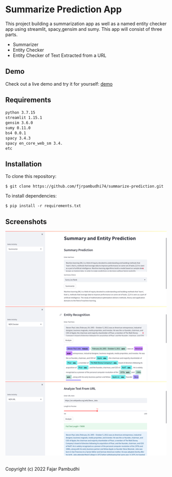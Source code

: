 # Summarize Prediction App

This project building a summarization app as well as a named entity checker app using streamlit, spacy,gensim and sumy. This app will consist of three parts.

- Summarizer
- Entity Checker
- Entity Checker of Text Extracted from a URL

## Demo
Check out a live demo and try it for yourself: [demo](https://summarize-prediction-app.streamlit.app/)
## Requirements
```
python 3.7.15
streamlit 1.15.1
gensim 3.6.0
sumy 0.11.0
bs4 0.0.1
spacy 3.4.3
spacy en_core_web_sm 3.4.
etc

```

## Installation

To clone this repository:
```
$ git clone https://github.com/fjrpambudhi74/summarize-prediction.git
```
To install dependencies:
```
$ pip install -r requirements.txt
```

## Screenshots
![Summarizer](./screenshots/ss1.png)
![Entity](./screenshots/ss2.png)
![Url](./screenshots/ss3.png)

##
Copyright (c) 2022 Fajar Pambudhi